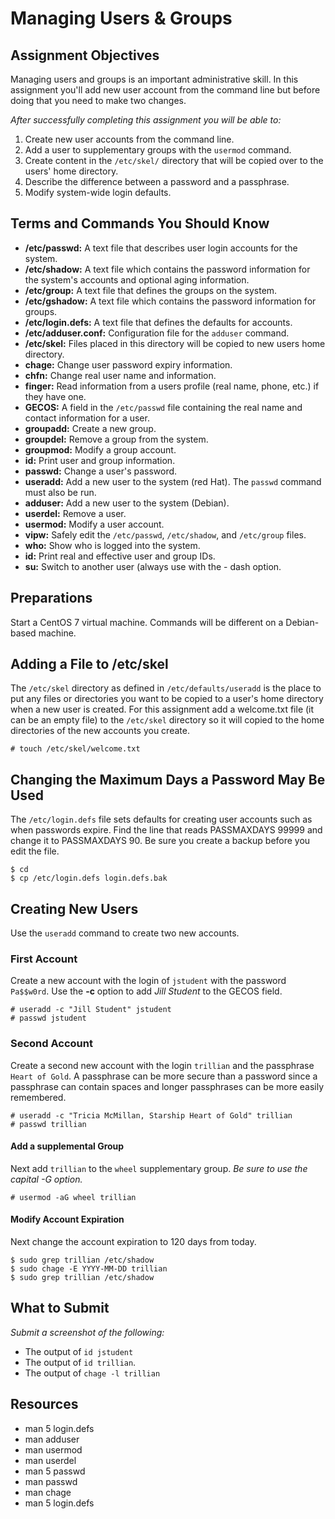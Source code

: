 # Managing Users & Groups

## Assignment Objectives

Managing users and groups is an important administrative skill. In this assignment you'll add new user account from the command line but before doing that you need to make two changes.

*After successfully completing this assignment you will be able to:*
 
1. Create new user accounts from the command line.
3. Add a user to supplementary groups with the `usermod` command.
2. Create content in the `/etc/skel/` directory that will be copied over to the users' home directory.
4. Describe the difference between a password and a passphrase.
5. Modify system-wide login defaults.

## Terms and Commands You Should Know

- **/etc/passwd:** A text file that describes user login accounts for the system.
- **/etc/shadow:** A text file which contains the password information for the system's accounts and optional aging information.
- **/etc/group:** A text file that defines the groups on the system.
- **/etc/gshadow:** A text file which contains the password information for groups.
- **/etc/login.defs:** A text file that defines the defaults for accounts.
- **/etc/adduser.conf:** Configuration file for the `adduser` command.
- **/etc/skel:** Files placed in this directory will be copied to new users home directory.
- **chage:** Change user password expiry information.
- **chfn:** Change real user name and information.
- **finger:** Read information from a users profile (real name, phone, etc.) if they have one.
- **GECOS:** A field in the `/etc/passwd` file containing the real name and contact information for a user.
- **groupadd:** Create a new group.
- **groupdel:** Remove a group from the system.
- **groupmod:** Modify a group account.
- **id:** Print user and group information.
- **passwd:** Change a user's password.
- **useradd:** Add a new user to the system (red Hat). The `passwd` command must also be run.
- **adduser:** Add a new user to the system (Debian).
- **userdel:** Remove a user.
- **usermod:** Modify a user account.
- **vipw:** Safely edit the `/etc/passwd`, `/etc/shadow`, and `/etc/group` files.
- **who:** Show who is logged into the system.
- **id:** Print real and effective user and group IDs.
- **su:** Switch to another user (always use with the - dash option.

## Preparations

Start a CentOS 7 virtual machine. Commands will be different on a Debian-based machine.

## Adding a File to /etc/skel

The `/etc/skel` directory as defined in `/etc/defaults/useradd` is the place to put any files or directories you want to be copied to a user's home directory when a new user is created. For this assignment add a welcome.txt file (it can be an empty file) to the `/etc/skel` directory so it will copied to the home directories of the new accounts you create.

	# touch /etc/skel/welcome.txt

## Changing the Maximum Days a Password May Be Used

The `/etc/login.defs` file sets defaults for creating user accounts such as when passwords expire. Find the line that reads PASSMAXDAYS 99999 and change it to PASSMAXDAYS 90. Be sure you create a backup before you edit the file.

	$ cd
	$ cp /etc/login.defs login.defs.bak 

## Creating New Users

Use the `useradd` command to create two new accounts.

### First Account

Create a new account with the login of `jstudent` with the password `Pa$$w0rd`. Use the **-c** option to add *Jill Student* to the GECOS field.

	# useradd -c "Jill Student" jstudent
	# passwd jstudent

### Second Account

Create a second new account with the login `trillian` and the passphrase `Heart of Gold`. A passphrase can be more secure than a password since a passphrase can contain spaces and longer passphrases can be more easily remembered.

	# useradd -c "Tricia McMillan, Starship Heart of Gold" trillian
	# passwd trillian

#### Add a supplemental Group

Next add `trillian` to the `wheel` supplementary group.  *Be sure to use the capital -G option.*

	# usermod -aG wheel trillian

#### Modify Account Expiration	

Next change the account expiration to 120 days from today.

	$ sudo grep trillian /etc/shadow
	$ sudo chage -E YYYY-MM-DD trillian
	$ sudo grep trillian /etc/shadow

## What to Submit

*Submit a screenshot of the following:*

- The output of `id jstudent`
- The output of `id trillian`.
- The output of `chage -l trillian`

## Resources

- man 5 login.defs
- man adduser
- man usermod
- man userdel
- man 5 passwd
- man passwd
- man chage
- man 5 login.defs
